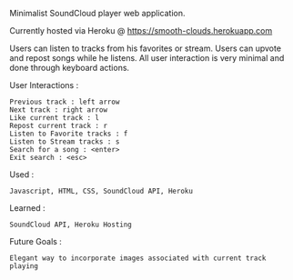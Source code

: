 Minimalist SoundCloud player web application. 

Currently hosted via Heroku @ https://smooth-clouds.herokuapp.com

Users can listen to tracks from his favorites or stream. 
Users can upvote and repost songs while he listens. 
All user interaction is very minimal and done through keyboard actions. 

User Interactions :

    Previous track : left arrow
    Next track : right arrow
    Like current track : l
    Repost current track : r
    Listen to Favorite tracks : f
    Listen to Stream tracks : s
    Search for a song : <enter>
    Exit search : <esc>
    
Used : 

    Javascript, HTML, CSS, SoundCloud API, Heroku
    
  Learned :
    
    SoundCloud API, Heroku Hosting
  
  Future Goals :
    
    Elegant way to incorporate images associated with current track playing
  
